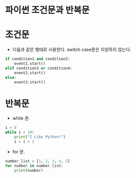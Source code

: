 # 파이썬 조건문과 반복문

# 조건문

- 다음과 같은 형태로 사용한다. switch case문은 지원하지 않는다.
```python
if condition1 and condition2:
    event1.start()
elif condition3 or condition4:
    event2.start()
else:
    event3.start()
```

# 반복문
- while 문.
```python
i = 0
while i < 10:
    print("I Like Python!")
    i = i + 1
```
- for 문.
```python
number_list = [1, 2, 3, 4, 5]
for number in number_list:
    print(number)
```


